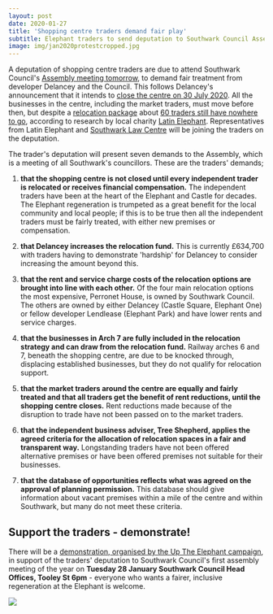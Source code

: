 ```yaml
---
layout: post
date: 2020-01-27
title: 'Shopping centre traders demand fair play'
subtitle: Elephant traders to send deputation to Southwark Council Assembly
image: img/jan2020protestcropped.jpg
---
```


A deputation of shopping centre traders are due to attend Southwark Council's [Assembly meeting tomorrow](http://moderngov.southwark.gov.uk/ieListDocuments.aspx?CId=132&MId=6570&Ver=4), to demand fair treatment from developer Delancey and the Council.  This follows Delancey's announcement that it intends to [close the centre on 30 July 2020](https://www.london-se1.co.uk/news/view/10081).  All the businesses in the centre, including the market traders, must move before then, but despite a [relocation package](https://www.southwark.gov.uk/regeneration/elephant-and-castle?chapter=200) about [60 traders still have nowhere to go](https://prose.io/#35percent/35percent.github.io/edit/master/_posts/2020-01-11-elephant-traders-still-homeless.md), according to research by local charity [Latin Elephant](https://latinelephant.org/map/#Q7).  Representatives from Latin Elephant and [Southwark Law Centre](http://www.southwarklawcentre.org.uk/) will be joining the traders on the deputation.

The trader's deputation will present seven demands to the Assembly, which is a meeting of all Southwark's councillors.  These are the traders' demands;

1.	**that the shopping centre is not closed until every independent trader is relocated or receives financial compensation.**  The independent traders have been at the heart of the Elephant and Castle for decades.  The Elephant regeneration is trumpeted as a great benefit for the local community and local people; if this is to be true then all the independent traders must be fairly treated, with either new premises or compensation.

2.	**that Delancey increases the relocation fund.**  This is currently £634,700 with traders having to demonstrate 'hardship' for Delancey to consider increasing the amount beyond this.

3.	**that the rent and service charge costs of the relocation options are brought into line with each other.**  Of the four main relocation options the most expensive, Perronet House, is owned by Southwark Council.
The others are owned by either Delancey (Castle Square, Elephant One) or fellow developer Lendlease  (Elephant Park) and have lower rents and service charges.

4.	**that the businesses in Arch 7 are fully included in the relocation strategy and can draw from the relocation fund.**  Railway arches 6 and 7, beneath the shopping centre, are due to be knocked through, displacing established businesses, but they do not qualify for relocation support.

5.	**that the market traders around the centre are equally and fairly treated and that all traders get the benefit of rent reductions, until the shopping centre closes.**  Rent reductions made because of the disruption to trade have not been passed on to the market traders.

6.	**that the independent business adviser, Tree Shepherd, applies the agreed criteria for the allocation of relocation spaces in a fair and transparent way.**  Longstanding traders have not been offered alternative premises or have been offered premises not suitable for their businesses.

7.	**that the database of opportunities reflects what was agreed on the approval of planning permission.** This database should give information about vacant premises within a mile of the centre and within Southwark, but many do not meet these criteria. 

## Support the traders - demonstrate!

There will be a [demonstration, organised by the Up The Elephant campaign](https://twitter.com/UpTheElephant_), in support of the traders' deputation to Southwark Council's first assembly meeting of the year on **Tuesday 28 January Southwark Council Head Offices, Tooley St 6pm** - everyone who wants a fairer, inclusive regeneration at the Elephant is welcome.



![](http://35percent.org/img/jan2020protest.jpg)
